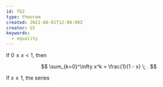```yaml
---
id: T62
type: theorem
created: 2021-08-01T12:00:00Z
creator: U1
keywords:
  - equality
---
```

If $0 \leq x < 1$, then

$$
\sum_{k=0}^\infty x^k = \frac{1}{1 - x} \; .
$$

If $x \geq 1$, the series

[](D52#binomial-coefficient)
[](#notation-integer-finite-summation)
